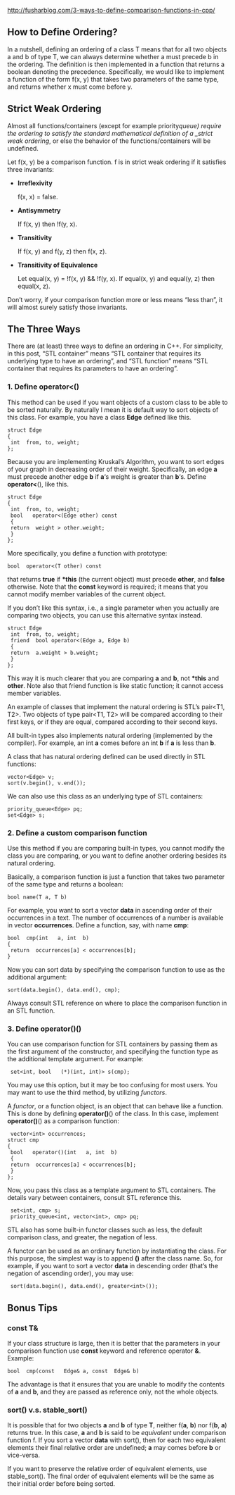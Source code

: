 http://fusharblog.com/3-ways-to-define-comparison-functions-in-cpp/

## How to Define Ordering?

In a nutshell, defining an ordering of a class T means that for all two objects a and b of type T,
we can always determine whether a must precede b in the ordering. The definition is then implemented
in a function that returns a boolean denoting the precedence. Specifically, we would like to
implement a function of the form f(x, y) that takes two parameters of the same type, and returns
whether x must come before y.

## Strict Weak Ordering

Almost all functions/containers (except for example priority*queue<T>) require the ordering to
satisfy the standard mathematical definition of a \_strict weak ordering*, or else the behavior of
the functions/containers will be undefined.

Let f(x, y) be a comparison function. f is in strict weak ordering if it satisfies three invariants:

- **Irreflexivity**

  f(x, x) = false.

- **Antisymmetry**

  If f(x, y) then !f(y, x).

- **Transitivity**

  If f(x, y) and f(y, z) then f(x, z).

- **Transitivity of Equivalence**

  Let equal(x, y) = !f(x, y) && !f(y, x). If equal(x, y) and equal(y, z) then equal(x, z).

Don’t worry, if your comparison function more or less means “less than”, it will almost surely
satisfy those invariants.

## The Three Ways

There are (at least) three ways to define an ordering in C++. For simplicity, in this post, “STL
container” means “STL container that requires its underlying type to have an ordering”, and “STL
function” means “STL container that requires its parameters to have an ordering”.

### 1. Define operator<()

This method can be used if you want objects of a custom class to be able to be sorted naturally. By
naturally I mean it is default way to sort objects of this class. For example, you have a class
**Edge** defined like this.

```
struct Edge
{
 int  from, to, weight;
};
```

Because you are implementing Kruskal’s Algorithm, you want to sort edges of your graph in decreasing
order of their weight. Specifically, an edge **a** must precede another edge **b** if **a**‘s weight
is greater than **b**‘s. Define **operator<**(), like this.

```
struct Edge
{
 int  from, to, weight;
 bool   operator<(Edge other) const
 {
 return  weight > other.weight;
 }
};
```

More specifically, you define a function with prototype:

```
bool  operator<(T other) const
```

that returns **true** if **\*this** (the current object) must precede **other**, and **false**
otherwise. Note that the **const** keyword is required; it means that you cannot modify member
variables of the current object.

If you don’t like this syntax, i.e., a single parameter when you actually are comparing two objects,
you can use this alternative syntax instead.

```
struct Edge
 int  from, to, weight;
 friend  bool operator<(Edge a, Edge b)
 {
 return  a.weight > b.weight;
 }
};
```

This way it is much clearer that you are comparing **a** and **b**, not **\*this** and **other**.
Note also that friend function is like static function; it cannot access member variables.

An example of classes that implement the natural ordering is STL’s pair<T1, T2>. Two objects of type
pair<T1, T2> will be compared according to their first keys, or if they are equal, compared
according to their second keys.

All built-in types also implements natural ordering (implemented by the compiler). For example, an
int **a** comes before an int **b** if **a** is less than **b**.

A class that has natural ordering defined can be used directly in STL functions:

```
vector<Edge> v;
sort(v.begin(), v.end());
```

We can also use this class as an underlying type of STL containers:

```
priority_queue<Edge> pq;
set<Edge> s;
```

### 2. Define a custom comparison function

Use this method if you are comparing built-in types, you cannot modify the class you are comparing,
or you want to define another ordering besides its natural ordering.

Basically, a comparison function is just a function that takes two parameter of the same type and
returns a boolean:

```
bool name(T a, T b)
```

For example, you want to sort a vector<int> **data** in ascending order of their occurrences in a
text. The number of occurrences of a number is available in vector<int> **occurrences**. Define a
function, say, with name **cmp**:

```
bool  cmp(int   a, int  b)
{
 return  occurrences[a] < occurrences[b];
}
```

Now you can sort data by specifying the comparison function to use as the additional argument:

```
sort(data.begin(), data.end(), cmp);
```

Always consult STL reference on where to place the comparison function in an STL function.

### 3. Define operator()()

You can use comparison function for STL containers by passing them as the first argument of the
constructor, and specifying the function type as the additional template argument. For example:

```
 set<int, bool   (*)(int, int)> s(cmp);
```

You may use this option, but it may be too confusing for most users. You may want to use the third
method, by utilizing _functors_.

A _functor_, or a function object, is an object that can behave like a function. This is done by
defining **operator()**() of the class. In this case, implement **operator()**() as a comparison
function:

```
 vector<int> occurrences;
struct cmp
{
 bool   operator()(int   a, int  b)
 {
 return  occurrences[a] < occurrences[b];
 }
};
```

Now, you pass this class as a template argument to STL containers. The details vary between
containers, consult STL reference this.

```
 set<int, cmp> s;
 priority_queue<int, vector<int>, cmp> pq;
```

STL also has some built-in functor classes such as less<T>, the default comparison class, and
greater<T>, the negation of less<T>.

A functor can be used as an ordinary function by instantiating the class. For this purpose, the
simplest way is to append **()** after the class name. So, for example, if you want to sort a
vector<int> **data** in descending order (that’s the negation of ascending order), you may use:

```
 sort(data.begin(), data.end(), greater<int>());
```

## Bonus Tips

### const T&

If your class structure is large, then it is better that the parameters in your comparison function
use **const** keyword and reference operator **&**. Example:

```
bool  cmp(const   Edge& a, const  Edge& b)
```

The advantage is that it ensures that you are unable to modify the contents of **a** and **b**, and
they are passed as reference only, not the whole objects.

### sort() v.s. stable_sort()

It is possible that for two objects **a** and **b** of type **T**, neither f(**a**, **b**) nor
f(**b**, **a**) returns true. In this case, **a** and **b** is said to be _equivalent_ under
comparison function f. If you sort a vector<T> **data** with sort(), then for each two equivalent
elements their final relative order are undefined; **a** may comes before **b** or vice-versa.

If you want to preserve the relative order of equivalent elements, use stable_sort(). The final
order of equivalent elements will be the same as their initial order before being sorted.
